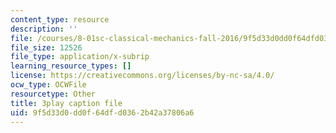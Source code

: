 ```yaml
---
content_type: resource
description: ''
file: /courses/8-01sc-classical-mechanics-fall-2016/9f5d33d0dd0f64dfd0362b42a37806a6_flwYlUfw4WU.srt
file_size: 12526
file_type: application/x-subrip
learning_resource_types: []
license: https://creativecommons.org/licenses/by-nc-sa/4.0/
ocw_type: OCWFile
resourcetype: Other
title: 3play caption file
uid: 9f5d33d0-dd0f-64df-d036-2b42a37806a6
---
```

